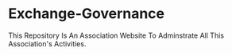 # Exchange-Governance
This Repository Is An Association Website To Adminstrate All This Association's Activities.
